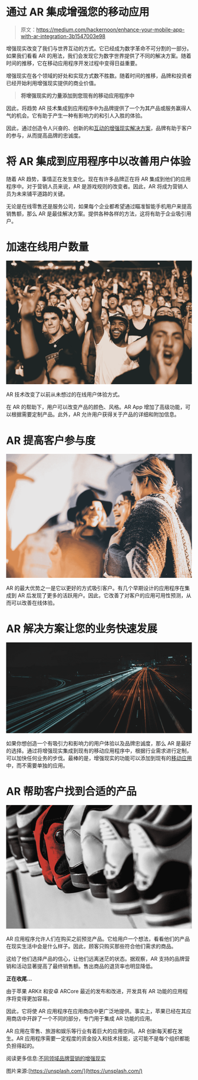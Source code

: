 # 通过 AR 集成增强您的移动应用

> 原文：<https://medium.com/hackernoon/enhance-your-mobile-app-with-ar-integration-3b1547003e98>

增强现实改变了我们与世界互动的方式。它已经成为数字革命不可分割的一部分。如果我们看看 AR 的用法，我们会发现它为数字世界提供了不同的解决方案。随着时间的推移，它在移动应用程序开发过程中变得日益重要。

增强现实在各个领域的好处和实现方式数不胜数。随着时间的推移，品牌和投资者已经开始利用增强现实提供的商业价值。

> **将增强现实的力量添加到您现有的移动应用程序中**

因此，将趋势 AR 技术集成到应用程序中为品牌提供了一个为其产品或服务赢得人气的机会。它有助于产生一种有影响力的和引人入胜的体验。

因此，通过创造令人兴奋的、创新的和[互动的增强现实解决方案](http://www.quytech.com/augmented-reality.php)，品牌有助于客户的参与，从而提高品牌的忠诚度。

# **将 AR 集成到应用程序中以改善用户体验**

随着 AR 趋势，事情正在发生变化。现在有许多品牌正在将 AR 集成到他们的应用程序中。对于营销人员来说，AR 是游戏规则的改变者。因此，AR 将成为营销人员为未来铺平道路的关键。

无论是在线零售还是服务公司，如果每个企业都希望通过瞄准智能手机用户来提高销售额，那么 AR 是最佳解决方案。提供各种各样的方法，这将有助于企业吸引用户。

# **加速在线用户数量**

![](img/8707f28253e3f0a756253c4df7bd9517.png)

AR 技术改变了以前从未想过的在线用户体验方式。

在 AR 的帮助下，用户可以改变产品的颜色、风格。AR App 增加了高级功能，可以根据需要定制产品。此外，AR 允许用户获得关于产品的详细和附加信息。

# **AR 提高客户参与度**

![](img/21c9048b930ab1202f0b4764e2a911dc.png)

AR 的最大优势之一是它以更好的方式吸引客户。有几个早期设计的应用程序在集成到 AR 后发现了更多的活跃用户。因此，它改善了对客户的应用可用性预测，从而可以改善在线体验。

# **AR 解决方案让您的业务快速发展**

![](img/75771e7e333d3752020bf40354e3fcaf.png)

如果你想创造一个有吸引力和影响力的用户体验以及品牌忠诚度，那么 AR 是最好的选择。通过将增强现实集成到现有的移动应用程序中，根据行业需求进行定制，可以加快任何业务的步伐。最棒的是，增强现实的功能可以添加到现有的[移动应用](http://www.quytech.com/mobile-application-development.php)中，而不需要单独的应用。

# **AR 帮助客户找到合适的产品**

![](img/1349132f1708d2a3dc7c5e76c809ed90.png)

AR 应用程序允许人们在购买之前预览产品。它给用户一个想法，看看他们的产品在现实生活中会是什么样子。因此，顾客只购买那些符合他们需求的商品。

这给了他们选择产品的信心，让他们远离迷茫的状态。据观察，AR 支持的品牌营销和活动显著提高了最终销售额。售出商品的退货率也明显降低。

**正在收尾…**

由于苹果 ARKit 和安卓 ARCore 最近的发布和改进，开发具有 AR 功能的应用程序将变得更加容易。

因此，它将使 AR 应用程序在应用商店中更广泛地提供。事实上，苹果已经在其应用商店中开辟了一个不同的部分，专门用于集成 AR 功能的应用。

AR 应用在零售、旅游和娱乐等行业有着巨大的应用空间。AR 创新每天都在发生。AR 应用程序需要一定程度的资金投入和技术技能，这可能不是每个组织都能负担得起的。

阅读更多信息:[不同领域品牌营销的增强现实](http://www.quytech.com/blog/engage-your-customers-with-ar-brand-marketing/)

图片来源:[https://unsplash.com/](https://unsplash.com/)